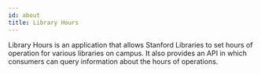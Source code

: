 ```yaml
---
id: about
title: Library Hours
---
```

Library Hours is an application that allows Stanford Libraries to set hours of operation for various libraries on campus. It also provides an API in which consumers can query information about the hours of operations.
